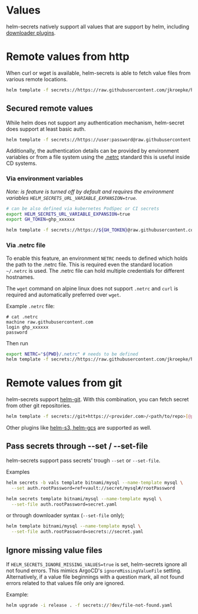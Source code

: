 # Values

helm-secrets natively support all values that are support by helm, including
[downloader plugins](https://helm.sh/docs/topics/plugins/#downloader-plugins).

# Remote values from http

When curl or wget is available, helm-secrets is able to fetch value files from various remote locations.

```bash
helm template -f secrets://https://raw.githubusercontent.com/jkroepke/helm-secrets/main/examples/sops/secrets.yaml
```

## Secured remote values

While helm does not support any authentication mechanism, helm-secret does support at least basic auth.
```bash
helm template -f secrets://https://user:password@raw.githubusercontent.com/jkroepke/helm-secrets/main/examples/sops/secrets.yaml
```

Additionally, the authentication details can be provided by environment variables or from a file system using the
[.netrc](https://everything.curl.dev/usingcurl/netrc) standard this is useful inside CD systems.


### Via environment variables

_Note: is feature is turned off by default and requires the environment variables `HELM_SECRETS_URL_VARIABLE_EXPANSION=true`._

```bash
# can be also defined via kubernetes PodSpec or CI secrets
export HELM_SECRETS_URL_VARIABLE_EXPANSION=true
export GH_TOKEN=ghp_xxxxxx 

helm template -f secrets://https://${GH_TOKEN}@raw.githubusercontent.com/jkroepke/helm-secrets/main/examples/sops/secrets.yaml
```

### Via .netrc file

To enable this feature, an environment `NETRC` needs to defined which holds the path to the .netrc file. This is required
even the standard location `~/.netrc` is used. The .netrc file can hold multiple credentials for different hostnames.

The `wget` command on alpine linux does not support `.netrc` and `curl` is required and automatically preferred over `wget`.

Example `.netrc` file:

```
# cat .netrc
machine raw.githubusercontent.com
login ghp_xxxxxx
password
```

Then run

```bash
export NETRC="${PWD}/.netrc" # needs to be defined 
helm template -f secrets://https://raw.githubusercontent.com/jkroepke/helm-secrets/main/examples/sops/secrets.yaml
```

# Remote values from git

helm-secrets support [helm-git](https://github.com/aslafy-z/helm-git).
With this combination, you can fetch secret from other git repositories.

```bash
helm template -f secrets://git+https://<provider.com>/<path/to/repo>[@path/to/charts][?[ref=git-ref][&sparse=0][&depupdate=0][&package=0]]
```

Other plugins like [helm-s3, helm-gcs](https://helm.sh/docs/community/related/#helm-plugins) are supported as well.

## Pass secrets through --set / --set-file

helm-secrets support pass secrets' trough `--set` or `--set-file`. 

Examples

```bash
helm secrets -b vals template bitnami/mysql --name-template mysql \
  --set auth.rootPassword=ref+vault://secret/mysql#/rootPassword
```

```bash
helm secrets template bitnami/mysql --name-template mysql \
  --set-file auth.rootPassword=secret.yaml
```

or through downloader syntax (`--set-file` only);

```bash
helm template bitnami/mysql --name-template mysql \
  --set-file auth.rootPassword=secrets://secret.yaml
```

## Ignore missing value files

If `HELM_SECRETS_IGNORE_MISSING_VALUES=true` is set, helm-secrets ignore all not found errors. This mimics ArgoCD's `ignoreMissingValueFile` setting.
Alternatively, if a value file beginnings with a question mark, all not found errors related to that values file only are ignored.

Example:

```bash
helm upgrade -i release . -f secrets://?dev/file-not-found.yaml
```
